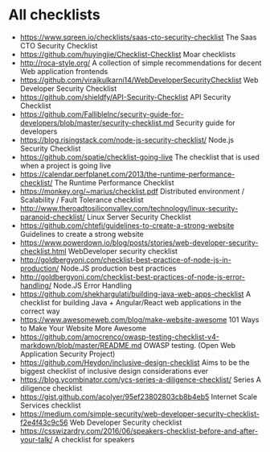 # All checklists

- https://www.sqreen.io/checklists/saas-cto-security-checklist The Saas CTO Security Checklist
- https://github.com/huyingjie/Checklist-Checklist Moar checklists
- http://roca-style.org/ A collection of simple recommendations for decent Web application frontends
- https://github.com/virajkulkarni14/WebDeveloperSecurityChecklist Web Developer Security Checklist
- https://github.com/shieldfy/API-Security-Checklist API Security Checklist
- https://github.com/FallibleInc/security-guide-for-developers/blob/master/security-checklist.md Security guide for developers
- https://blog.risingstack.com/node-js-security-checklist/ Node.js Security Checklist
- https://github.com/spatie/checklist-going-live The checklist that is used when a project is going live
- https://calendar.perfplanet.com/2013/the-runtime-performance-checklist/ The Runtime Performance Checklist
- https://monkey.org/~marius/checklist.pdf Distributed environment / Scalability / Fault Tolerance checklist
- http://www.theroadtosiliconvalley.com/technology/linux-security-paranoid-checklist/ Linux Server Security Checklist
- https://github.com/chtefi/guidelines-to-create-a-strong-website Guidelines to create a strong website
- https://www.powerdown.io/blog/posts/stories/web-developer-security-checklist.html WebDeveloper security checklist
- http://goldbergyoni.com/checklist-best-practice-of-node-js-in-production/ Node.JS production best practices
- http://goldbergyoni.com/checklist-best-practices-of-node-js-error-handling/ Node.JS Error Handling
- https://github.com/shekhargulati/building-java-web-apps-checklist A checklist for building Java + Angular/React web applications in the correct way
- https://www.awesomeweb.com/blog/make-website-awesome 101 Ways to Make Your Website More Awesome
- https://github.com/amocrenco/owasp-testing-checklist-v4-markdown/blob/master/README.md OWASP testing. (Open Web Application Security Project)
- https://github.com/Heydon/inclusive-design-checklist Aims to be the biggest checklist of inclusive design considerations ever
- https://blog.ycombinator.com/ycs-series-a-diligence-checklist/ Series A diligence checklist
- https://gist.github.com/acolyer/95ef23802803cb8b4eb5 Internet Scale Services checklist
- https://medium.com/simple-security/web-developer-security-checklist-f2e4f43c9c56 Web Developer Security checklist
- https://csswizardry.com/2016/06/speakers-checklist-before-and-after-your-talk/ A checklist for speakers
